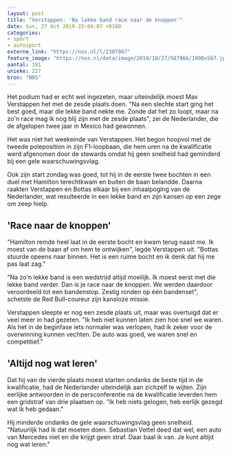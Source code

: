 ```yaml
---
layout: post
title: "Verstappen: 'Na lekke band race naar de knoppen'"
date: Sun, 27 Oct 2019 23:04:07 +0100
categories: 
- sport 
- autosport 
externe_link: "https://nos.nl/l/2307967"
feature_image: "https://nos.nl/data/image/2019/10/27/587966/1008x567.jpg"
aantal: 391
unieke: 227
bron: "NOS"
---
```


<p>Het podium had er echt wel ingezeten, maar uiteindelijk moest Max Verstappen het met de zesde plaats doen. "Na een slechte start ging het best goed, maar die lekke band nekte me. Zonde dat het zo loopt, maar na zo'n race mag ik nog blij zijn met de zesde plaats", zei de Nederlander, die de afgelopen twee jaar in Mexico had gewonnen.</p>
<p>Het was niet het weekeinde van Verstappen. Het begon hoopvol met de tweede poleposition in zijn F1-loopbaan, die hem uren na de kwalificatie werd afgenomen door de stewards omdat hij geen snelheid had geminderd bij een gele waarschuwingsvlag.</p>
<p>Ook zijn start zondag was goed, tot hij in de eerste twee bochten in een duel met Hamilton terechtkwam en buiten de baan belandde. Daarna raakten Verstappen en Bottas elkaar bij een inhaalpoging van de Nederlander, wat resulteerde in een lekke band en zijn kansen op een zege om zeep hielp.</p>
<h2>'Race naar de knoppen'</h2>
<p>"Hamilton remde heel laat in de eerste bocht en kwam terug naast me. Ik moest van de baan af om hem te ontwijken", legde Verstappen uit. "Bottas stuurde opeens naar binnen. Het is een ruime bocht en ik denk dat hij me pas laat zag."</p>
<p>"Na zo'n lekke band is een wedstrijd altijd moeilijk. Ik moest eerst met die lekke band verder. Dan is je race naar de knoppen. We werden daardoor veroordeeld tot een bandenstop. Zestig ronden op één bandenset", schetste de Red Bull-coureur zijn kansloze missie.</p>
<p>Verstappen sleepte er nog een zesde plaats uit, maar was overtuigd dat er veel meer in had gezeten. "Ik heb niet kunnen laten zien hoe snel we waren. Als het in de beginfase iets normaler was verlopen, had ik zeker voor de overwinning kunnen vechten. De auto was goed, we waren snel en competitief."</p>
<h2>'Altijd nog wat leren'</h2>
<p>Dat hij van de vierde plaats moest starten ondanks de beste tijd in de kwalificatie, had de Nederlander uiteindelijk aan zichzelf te wijten. Zijn eerlijke antwoorden in de persconferentie na de kwalificatie leverden hem een gridstraf van drie plaatsen op. "Ik heb niets gelogen, heb eerlijk gezegd wat ik heb gedaan."</p>
<p>Hij minderde ondanks de gele waarschuwingsvlag geen snelheid. "Natuurlijk had ik dat moeten doen. Sebastian Vettel deed dat wel, een auto van Mercedes niet en die krijgt geen straf. Daar baal ik van. Je kunt altijd nog wat leren."</p>
